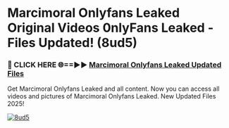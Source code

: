 # Marcimoral Onlyfans Leaked Original Videos 0nlyFans Leaked - Files Updated! (8ud5)

<h3>🔴 CLICK HERE 🌐==►► <a href="https://tinyurl.com/2jnfzry5" rel="nofollow">Marcimoral Onlyfans Leaked Updated Files</a></h3>

Get Marcimoral Onlyfans Leaked and all content. Now you can access all videos and pictures of Marcimoral Onlyfans Leaked. New Updated Files 2025!

[![8ud5](https://i.imgur.com/GyGTBgg.gif)](https://tinyurl.com/2jnfzry5)
